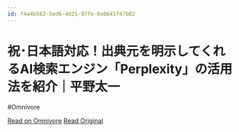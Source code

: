 ```yaml
---
id: f4a4b562-5ed6-4d21-97fe-6e8641f47b02
---
```


# 祝･日本語対応！出典元を明示してくれるAI検索エンジン「Perplexity」の活用法を紹介｜平野太一
#Omnivore

[Read on Omnivore](https://omnivore.app/me/ai-perplexity-19030a8e45e)
[Read Original](https://note.com/yriica/n/n2359ea774c4d)

